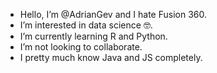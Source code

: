 - Hello, I’m @AdrianGev and I hate Fusion 360.
- I’m interested in data science 🤓.
- I’m currently learning R and Python.
- I’m not looking to collaborate.
-  I pretty much know Java and JS completely.

<!---
AdrianGev/AdrianGev is a ✨ special ✨ repository because its `README.md` (this file) appears on your GitHub profile.
You can click the Preview link to take a look at your changes.
--->
